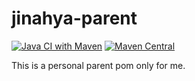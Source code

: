 # jinahya-parent

[![Java CI with Maven](https://github.com/jinahya/jinahya-parent/actions/workflows/maven.yml/badge.svg)](https://github.com/jinahya/jinahya-parent/actions/workflows/maven.yml)
[![Maven Central](https://maven-badges.herokuapp.com/maven-central/com.github.jinahya/jinahya-parent/badge.svg)](https://maven-badges.herokuapp.com/maven-central/io.github.jinahya/jinahya-parent)

This is a personal parent pom only for me.
